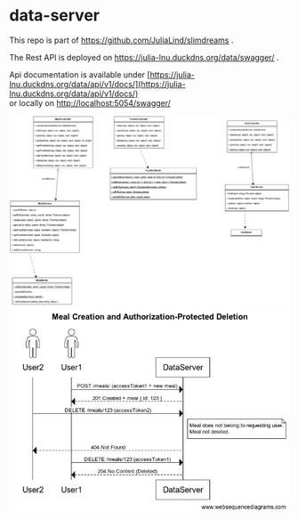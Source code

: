 # data-server

This repo is part of https://github.com/JuliaLind/slimdreams .  

The Rest API is deployed on https://julia-lnu.duckdns.org/data/swagger/ .  

Api documentation is available under [https://julia-lnu.duckdns.org/data/api/v1/docs/](https://julia-lnu.duckdns.org/data/api/v1/docs/)  
or locally on [http://localhost:5054/swagger/](http://localhost:5054/swagger/) 


![Class diagram](.readme/class_diagram.drawio.png)
![Sequence diagram](.readme/auth-protection_sequence-diagram.png)  
